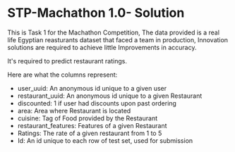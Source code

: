 # STP-Machathon 1.0- Solution

This is Task 1 for the Machathon Competition, The data provided is a real life Egyptian reasturants dataset that faced a team in production, Innovation solutions are required to achieve little Improvements in accuracy.

It's required to predict restaurant ratings.

Here are what the columns represent:

* user_uuid: An anonymous id unique to a given user
* restaurant_uuid: An anonymous id unique to a given Restaurant
* discounted: 1 if user had discounts upon past ordering
* area: Area where Restaurant is located
* cuisine: Tag of Food provided by the Restaurant
* restaurant_features: Features of a given Restaurant
* Ratings: The rate of a given restaurant from 1 to 5
* Id: An id unique to each row of test set, used for submission
